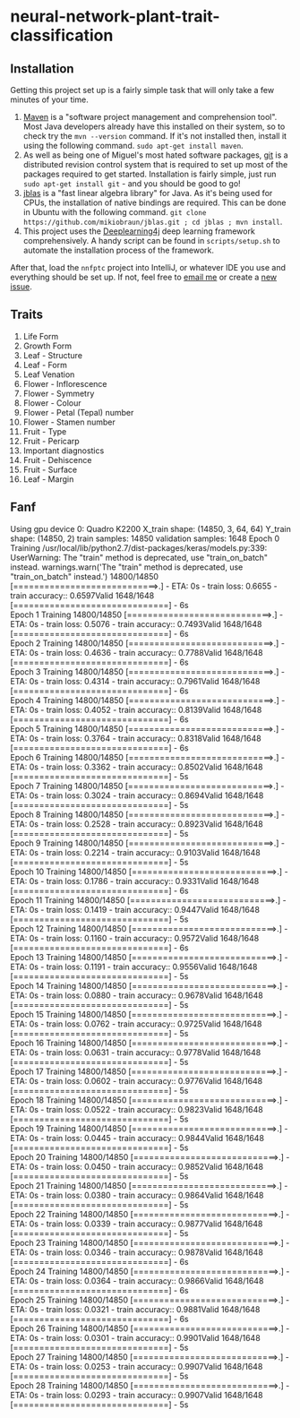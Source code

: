 # neural-network-plant-trait-classification

## Installation
Getting this project set up is a fairly simple task that will only take a few minutes of your time.

1. [Maven](https://maven.apache.org/) is a "software project management and comprehension tool". Most Java developers already have this installed on their system, so to check try the ```mvn --version``` command. If it's not installed then, install it using the following command. ```sudo apt-get install maven```.
2. As well as being one of Miguel's most hated software packages, [git](https://git-scm.com/) is a distributed revision control system that is required to set up most of the packages required to get started. Installation is fairly simple, just run ```sudo apt-get install git``` - and you should be good to go!
3. [jblas](http://jblas.org/) is a "fast linear algebra library" for Java. As it's being used for CPUs, the installation of native bindings are required. This can be done in Ubuntu with the following command. ```git clone https://github.com/mikiobraun/jblas.git ; cd jblas ; mvn install```.
4. This project uses the [Deeplearning4j](https://github.com/deeplearning4j/deeplearning4j) deep learning framework comprehensively. A handy script can be found in ```scripts/setup.sh``` to automate the installation process of the framework.

After that, load the ```nnfptc``` project into IntelliJ, or whatever IDE you use and everything should be set up. If not, feel free to [email me](mailto:keo7@aber.ac.uk) or create a [new issue](https://github.com/bio-ontology-research-group/neural-network-plant-trait-classification/issues).

## Traits

1. Life Form
2. Growth Form
3. Leaf - Structure
4. Leaf - Form
5. Leaf Venation
6. Flower - Inflorescence
7. Flower - Symmetry
8. Flower - Colour
9. Flower - Petal (Tepal) number
10. Flower - Stamen number
11. Fruit - Type
12. Fruit - Pericarp
13. Important diagnostics
14. Fruit - Dehiscence
15. Fruit - Surface
16. Leaf - Margin


## Fanf

Using gpu device 0: Quadro K2200
X_train shape: (14850, 3, 64, 64)
Y_train shape: (14850, 2)
train samples: 14850 validation samples: 1648
Epoch  0
Training
/usr/local/lib/python2.7/dist-packages/keras/models.py:339: UserWarning: The "train" method is deprecated, use "train_on_batch" instead.
  warnings.warn('The "train" method is deprecated, use "train_on_batch" instead.')
14800/14850 [============================>.] - ETA: 0s - train loss: 0.6655 - train accuracy:: 0.6597Valid
1648/1648 [==============================] - 6s     
Epoch  1
Training
14800/14850 [============================>.] - ETA: 0s - train loss: 0.5076 - train accuracy:: 0.7493Valid
1648/1648 [==============================] - 6s     
Epoch  2
Training
14800/14850 [============================>.] - ETA: 0s - train loss: 0.4636 - train accuracy:: 0.7788Valid
1648/1648 [==============================] - 6s     
Epoch  3
Training
14800/14850 [============================>.] - ETA: 0s - train loss: 0.4314 - train accuracy:: 0.7961Valid
1648/1648 [==============================] - 6s     
Epoch  4
Training
14800/14850 [============================>.] - ETA: 0s - train loss: 0.4052 - train accuracy:: 0.8139Valid
1648/1648 [==============================] - 6s     
Epoch  5
Training
14800/14850 [============================>.] - ETA: 0s - train loss: 0.3764 - train accuracy:: 0.8318Valid
1648/1648 [==============================] - 6s     
Epoch  6
Training
14800/14850 [============================>.] - ETA: 0s - train loss: 0.3362 - train accuracy:: 0.8502Valid
1648/1648 [==============================] - 5s     
Epoch  7
Training
14800/14850 [============================>.] - ETA: 0s - train loss: 0.3024 - train accuracy:: 0.8694Valid
1648/1648 [==============================] - 5s      
Epoch  8
Training
14800/14850 [============================>.] - ETA: 0s - train loss: 0.2528 - train accuracy:: 0.8923Valid
1648/1648 [==============================] - 5s     
Epoch  9
Training
14800/14850 [============================>.] - ETA: 0s - train loss: 0.2214 - train accuracy:: 0.9103Valid
1648/1648 [==============================] - 5s     
Epoch  10
Training
14800/14850 [============================>.] - ETA: 0s - train loss: 0.1786 - train accuracy:: 0.9331Valid
1648/1648 [==============================] - 6s     
Epoch  11
Training
14800/14850 [============================>.] - ETA: 0s - train loss: 0.1419 - train accuracy:: 0.9447Valid
1648/1648 [==============================] - 5s     
Epoch  12
Training
14800/14850 [============================>.] - ETA: 0s - train loss: 0.1160 - train accuracy:: 0.9572Valid
1648/1648 [==============================] - 6s     
Epoch  13
Training
14800/14850 [============================>.] - ETA: 0s - train loss: 0.1191 - train accuracy:: 0.9556Valid
1648/1648 [==============================] - 5s     
Epoch  14
Training
14800/14850 [============================>.] - ETA: 0s - train loss: 0.0880 - train accuracy:: 0.9678Valid
1648/1648 [==============================] - 5s      
Epoch  15
Training
14800/14850 [============================>.] - ETA: 0s - train loss: 0.0762 - train accuracy:: 0.9725Valid
1648/1648 [==============================] - 5s     
Epoch  16
Training
14800/14850 [============================>.] - ETA: 0s - train loss: 0.0631 - train accuracy:: 0.9778Valid
1648/1648 [==============================] - 5s     
Epoch  17
Training
14800/14850 [============================>.] - ETA: 0s - train loss: 0.0602 - train accuracy:: 0.9776Valid
1648/1648 [==============================] - 5s     
Epoch  18
Training
14800/14850 [============================>.] - ETA: 0s - train loss: 0.0522 - train accuracy:: 0.9823Valid
1648/1648 [==============================] - 5s      
Epoch  19
Training
14800/14850 [============================>.] - ETA: 0s - train loss: 0.0445 - train accuracy:: 0.9844Valid
1648/1648 [==============================] - 5s     
Epoch  20
Training
14800/14850 [============================>.] - ETA: 0s - train loss: 0.0450 - train accuracy:: 0.9852Valid
1648/1648 [==============================] - 5s     
Epoch  21
Training
14800/14850 [============================>.] - ETA: 0s - train loss: 0.0380 - train accuracy:: 0.9864Valid
1648/1648 [==============================] - 5s     
Epoch  22
Training
14800/14850 [============================>.] - ETA: 0s - train loss: 0.0339 - train accuracy:: 0.9877Valid
1648/1648 [==============================] - 5s     
Epoch  23
Training
14800/14850 [============================>.] - ETA: 0s - train loss: 0.0346 - train accuracy:: 0.9878Valid
1648/1648 [==============================] - 6s     
Epoch  24
Training
14800/14850 [============================>.] - ETA: 0s - train loss: 0.0364 - train accuracy:: 0.9866Valid
1648/1648 [==============================] - 6s     
Epoch  25
Training
14800/14850 [============================>.] - ETA: 0s - train loss: 0.0321 - train accuracy:: 0.9881Valid
1648/1648 [==============================] - 6s     
Epoch  26
Training
14800/14850 [============================>.] - ETA: 0s - train loss: 0.0301 - train accuracy:: 0.9901Valid
1648/1648 [==============================] - 5s     
Epoch  27
Training
14800/14850 [============================>.] - ETA: 0s - train loss: 0.0253 - train accuracy:: 0.9907Valid
1648/1648 [==============================] - 5s     
Epoch  28
Training
14800/14850 [============================>.] - ETA: 0s - train loss: 0.0293 - train accuracy:: 0.9907Valid
1648/1648 [==============================] - 5s     

